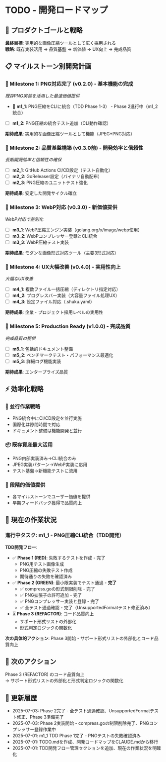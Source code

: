 # TODO - 開発ロードマップ

## 🎯 プロダクトゴールと戦略

**最終目標**: 実用的な画像圧縮ツールとして広く採用される  
**戦略**: 既存実装活用 → 品質基盤 → 新価値 → UX向上 → 完成品質

## 📋 マイルストーン別開発計画

### 🎯 Milestone 1: PNG対応完了 (v0.2.0) - 基本機能の完成
*既存PNG実装を活用した最速価値提供*

- 🔄 **m1_1**: PNG圧縮をCLIに統合（TDD Phase 1-3） - Phase 2進行中（m1_2統合）
- [ ] **m1_2**: PNG圧縮の統合テスト追加（CLI動作確認）

**期待成果**: 実用的な画像圧縮ツールとして機能（JPEG+PNG対応）

### 🎯 Milestone 2: 品質基盤構築 (v0.3.0前) - 開発効率と信頼性
*長期開発効率と信頼性の確保*

- [ ] **m2_1**: GitHub Actions CI/CD設定（テスト自動化）
- [ ] **m2_2**: GoReleaser設定（バイナリ自動配布）
- [ ] **m2_3**: PNG圧縮のユニットテスト強化

**期待成果**: 安定した開発サイクル確立

### 🎯 Milestone 3: WebP対応 (v0.3.0) - 新価値提供
*WebP対応で差別化*

- [ ] **m3_1**: WebP圧縮エンジン実装（golang.org/x/image/webp使用）
- [ ] **m3_2**: WebPコンプレッサー登録とCLI統合
- [ ] **m3_3**: WebP圧縮テスト実装

**期待成果**: モダンな画像形式対応ツール（主要3形式対応）

### 🎯 Milestone 4: UX大幅改善 (v0.4.0) - 実用性向上
*大幅なUX改善*

- [ ] **m4_1**: 複数ファイル一括圧縮（ディレクトリ指定対応）
- [ ] **m4_2**: プログレスバー実装（大容量ファイル処理UX）
- [ ] **m4_3**: 設定ファイル対応（.shuku.yaml）

**期待成果**: 企業・プロジェクト採用レベルの実用性

### 🎯 Milestone 5: Production Ready (v1.0.0) - 完成品質
*完成品質の提供*

- [ ] **m5_1**: 包括的ドキュメント整備
- [ ] **m5_2**: ベンチマークテスト・パフォーマンス最適化
- [ ] **m5_3**: 詳細ログ機能実装

**期待成果**: エンタープライズ品質

## ⚡ 効率化戦略

### 🔄 並行作業戦略
- PNG統合中にCI/CD設定を並行実施
- 国際化は隙間時間で対応
- ドキュメント整備は機能開発と並行

### 📦 既存資産最大活用
- PNG内部実装済み→CLI統合のみ
- JPEG実装パターン→WebP実装に応用
- テスト基盤→新機能テストに流用

### 🎪 段階的価値提供
- 各マイルストーンでユーザー価値を提供
- 早期フィードバック獲得で品質向上

## 🚧 現在の作業状況

### 進行中タスク: m1_1 - PNG圧縮CLI統合（TDD開発）

**TDD開発フロー**:
- ✅ **Phase 1 (RED)**: 失敗するテストを作成 - 完了
  - PNG用テスト画像生成
  - PNG圧縮の失敗テスト作成
  - 期待通りの失敗を確認済み
- ✅ **Phase 2 (GREEN)**: 最小限実装でテスト通過 - **完了**
  - ✅ compress.goの形式制限削除 - 完了
  - ✅ PNG拡張子の許可追加 - 完了
  - ✅ PNGコンプレッサー実装と登録 - 完了
  - ✅ 全テスト通過確認 - 完了（UnsupportedFormatテスト修正済み）
- ⏳ **Phase 3 (REFACTOR)**: コード品質向上
  - サポート形式リストの外部化
  - 形式判定ロジックの関数化

**次の具体的アクション**: Phase 3開始 - サポート形式リストの外部化とコード品質向上

## 🚀 次のアクション

Phase 3 (REFACTOR) のコード品質向上  
→ サポート形式リストの外部化と形式判定ロジックの関数化

## 📅 更新履歴

- 2025-07-03: Phase 2完了 - 全テスト通過確認、UnsupportedFormatテスト修正、Phase 3準備完了
- 2025-07-03: Phase 2実装開始 - compress.goの制限削除完了、PNGコンプレッサー登録作業中
- 2025-07-01: m1_1 TDD Phase 1完了 - PNGテストの失敗確認済み
- 2025-07-01: TODO.mdを作成、開発ロードマップをCLAUDE.mdから移行
- 2025-07-01: TDD開発フロー管理セクションを追加、現在の作業状況を明確化
